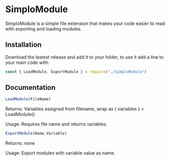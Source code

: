 # SimploModule

SimploModule is a simple file extension that makes your code easier to read with exporting and loading modules.

## Installation

Download the lastest release and add it to your folder, to use it add a line to your main code with:

```JavaScript
const { LoadModule, ExportModule } = require("./SimploModule")
```

## Documentation

```JavaScript
LoadModule(FileName)
```

Returns: Variables assigned from filename, wrap as { variables } = LoadModule()

Usage: Requires file name and returns variables.

```JavaScript
ExportModule(Name,Variable)
```

Returns: none

Usage: Export modules with variable value as name.
